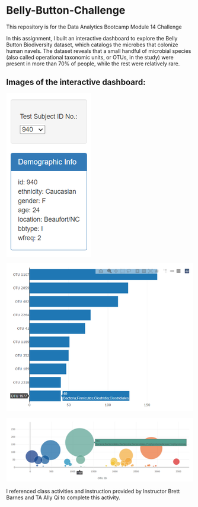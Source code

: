 # Belly-Button-Challenge
This repository is for the Data Analytics Bootcamp Module 14 Challenge

In this assignment, I built an interactive dashboard to explore the Belly Button Biodiversity dataset, which catalogs the microbes that colonize human navels. The dataset reveals that a small handful of microbial species (also called operational taxonomic units, or OTUs, in the study) were present in more than 70% of people, while the rest were relatively rare.

## Images of the interactive dashboard: 

![ERD](Images/dropdown_demo_table.PNG)

![contacts](Images/horizontal_bar.PNG)

![campaign](Images/bubble_chart.PNG)

I referenced class activities and instruction provided by Instructor Brett Barnes and TA Ally Qi to complete this activity.
